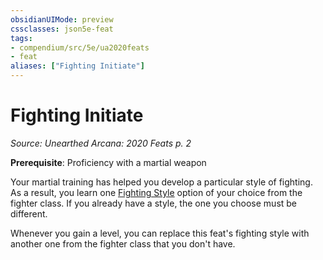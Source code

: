 ```yaml
---
obsidianUIMode: preview
cssclasses: json5e-feat
tags:
- compendium/src/5e/ua2020feats
- feat
aliases: ["Fighting Initiate"]
---
```

# Fighting Initiate
*Source: Unearthed Arcana: 2020 Feats p. 2*  

**Prerequisite**: Proficiency with a martial weapon

Your martial training has helped you develop a particular style of fighting. As a result, you learn one [Fighting Style](/Systems/5e/optional-features/list-fighting-style-fighter.md) option of your choice from the fighter class. If you already have a style, the one you choose must be different.

Whenever you gain a level, you can replace this feat's fighting style with another one from the fighter class that you don't have.